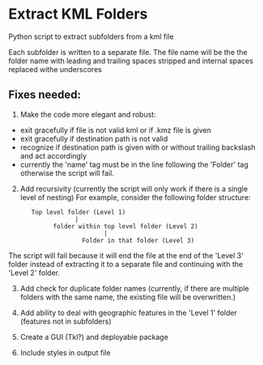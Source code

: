 Extract KML Folders
==========

Python script to extract subfolders from a kml file

Each subfolder is written to a separate file. The file name will be the the folder name with leading and trailing spaces stripped and internal spaces replaced withe underscores

Fixes needed:
-------------
1. Make the code more elegant and robust:
  - exit gracefully if file is not valid kml or if .kmz file is given
  - exit gracefully if destination path is not valid
  - recognize if destination path is given with or without trailing backslash and act accordingly
  - currently the 'name' tag must be in the line following the 'Folder' tag otherwise the script will fail.

2. Add recursivity (currently the script will only work if there is a single level of nesting)
  For example, consider the following folder structure:

          Top level folder (Level 1)
                      |
                folder within top level folder (Level 2)
                              |
                        Folder in that folder (Level 3)
            
            
  The script will fail because it will end the file at the end of the 'Level 3' folder instead of extracting it to a separate file and continuing with the 'Level 2' folder.
  
3. Add check for duplicate folder names (currently, if there are multiple folders with the same name, the existing file will be overwritten.)
  
4. Add ability to deal with geographic features in the 'Level 1' folder (features not in subfolders)

5. Create a GUI (Tkl?) and deployable package

6. Include styles in output file
